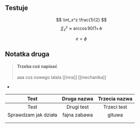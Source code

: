 ## Testuje


$$ \int_x^z \frac{1}{2} $$
$$ \iint_z^y \approx \arccos{90\Pi} + \pitchfork $$



$$ e = \phi $$
## Notatka druga
> #### Trzeba coś napisać	
> aaa
> cos nowego lalala 
> [[inna]]
> [[mechanika]]


- 



|         Test         | Druga nazwa  | Trzecia nazwa |
|:--------------------:|:------------:|:-------------:|
|         Test         |  Drugi test  |  Trzeci test  |
| Sprawdzam jak działa | fajna zabawa |    gituwa     |
|                      |              |               |
|                      |              |               |
          

